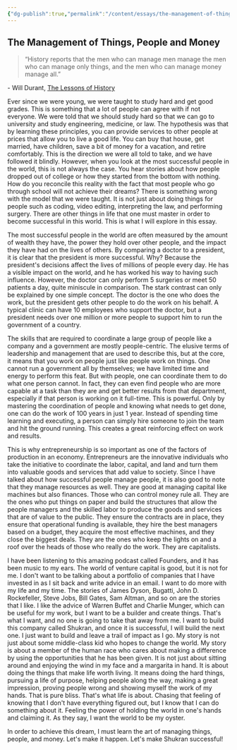 ```yaml
---
{"dg-publish":true,"permalink":"/content/essays/the-management-of-things-people-and-money/","noteIcon":"2"}
---
```


## The Management of Things, People and Money

> “History reports that the men who can manage men manage the men who can manage only things, and the men who can manage money manage all.”

\- Will Durant, [The Lessons of History](https://www.goodreads.com/work/quotes/2674733)

Ever since we were young, we were taught to study hard and get good grades. This is something that a lot of people can agree with if not everyone. We were told that we should study hard so that we can go to university and study engineering, medicine, or law. The hypothesis was that by learning these principles, you can provide services to other people at prices that allow you to live a good life. You can buy that house, get married, have children, save a bit of money for a vacation, and retire comfortably. This is the direction we were all told to take, and we have followed it blindly. However, when you look at the most successful people in the world, this is not always the case. You hear stories about how people dropped out of college or how they started from the bottom with nothing. How do you reconcile this reality with the fact that most people who go through school will not achieve their dreams? There is something wrong with the model that we were taught. It is not just about doing things for people such as coding, video editing, interpreting the law, and performing surgery. There are other things in life that one must master in order to become successful in this world. This is what I will explore in this essay.

The most successful people in the world are often measured by the amount of wealth they have, the power they hold over other people, and the impact they have had on the lives of others. By comparing a doctor to a president, it is clear that the president is more successful. Why? Because the president's decisions affect the lives of millions of people every day. He has a visible impact on the world, and he has worked his way to having such influence. However, the doctor can only perform 5 surgeries or meet 50 patients a day, quite miniscule in comparison. The stark contrast can only be explained by one simple concept. The doctor is the one who does the work, but the president gets other people to do the work on his behalf. A typical clinic can have 10 employees who support the doctor, but a president needs over one million or more people to support him to run the government of a country.

The skills that are required to coordinate a large group of people like a company and a government are mostly people-centric. The elusive terms of leadership and management that are used to describe this, but at the core, it means that you work on people just like people work on things. One cannot run a government all by themselves; we have limited time and energy to perform this feat. But with people, one can coordinate them to do what one person cannot. In fact, they can even find people who are more capable at a task than they are and get better results from that department, especially if that person is working on it full-time. This is powerful. Only by mastering the coordination of people and knowing what needs to get done, one can do the work of 100 years in just 1 year. Instead of spending time learning and executing, a person can simply hire someone to join the team and hit the ground running. This creates a great reinforcing effect on work and results.

This is why entrepreneurship is so important as one of the factors of production in an economy. Entrepreneurs are the innovative individuals who take the initiative to coordinate the labor, capital, and land and turn them into valuable goods and services that add value to society. Since I have talked about how successful people manage people, it is also good to note that they manage resources as well. They are good at managing capital like machines but also finances. Those who can control money rule all. They are the ones who put things on paper and build the structures that allow the people managers and the skilled labor to produce the goods and services that are of value to the public. They ensure the contracts are in place, they ensure that operational funding is available, they hire the best managers based on a budget, they acquire the most effective machines, and they close the biggest deals. They are the ones who keep the lights on and a roof over the heads of those who really do the work. They are capitalists.

I have been listening to this amazing podcast called Founders, and it has been music to my ears. The world of venture capital is good, but it is not for me. I don't want to be talking about a portfolio of companies that I have invested in as I sit back and write advice in an email. I want to do more with my life and my time. The stories of James Dyson, Bugatti, John D. Rockefeller, Steve Jobs, Bill Gates, Sam Altman, and so on are the stories that I like. I like the advice of Warren Buffet and Charlie Munger, which can be useful for my work, but I want to be a builder and create things. That's what I want, and no one is going to take that away from me. I want to build this company called Shukran, and once it is successful, I will build the next one. I just want to build and leave a trail of impact as I go. My story is not just about some middle-class kid who hopes to change the world. My story is about a member of the human race who cares about making a difference by using the opportunities that he has been given. It is not just about sitting around and enjoying the wind in my face and a margarita in hand. It is about doing the things that make life worth living. It means doing the hard things, pursuing a life of purpose, helping people along the way, making a great impression, proving people wrong and showing myself the work of my hands. That is pure bliss. That's what life is about. Chasing that feeling of knowing that I don't have everything figured out, but I know that I can do something about it. Feeling the power of holding the world in one's hands and claiming it. As they say, I want the world to be my oyster.

In order to achieve this dream, I must learn the art of managing things, people, and money. Let's make it happen. Let's make Shukran successful!